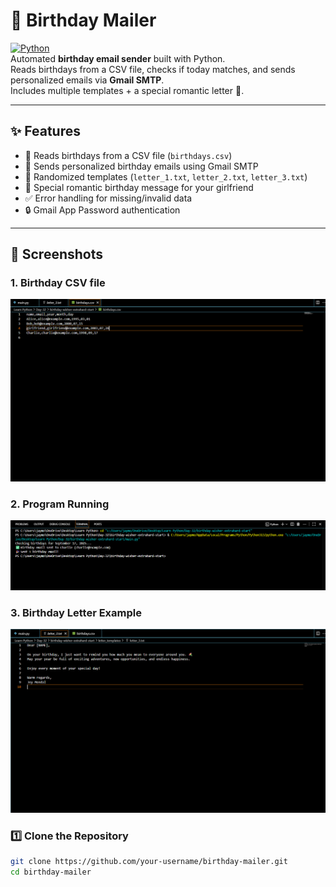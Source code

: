 # 🎂 Birthday Mailer

[![Python](https://img.shields.io/badge/Python-3.10+-blue)](https://www.python.org/)  
Automated **birthday email sender** built with Python.  
Reads birthdays from a CSV file, checks if today matches, and sends personalized emails via **Gmail SMTP**.  
Includes multiple templates + a special romantic letter 💌.

---

## ✨ Features
- 📅 Reads birthdays from a CSV file (`birthdays.csv`)
- 📨 Sends personalized birthday emails using Gmail SMTP
- 🎨 Randomized templates (`letter_1.txt`, `letter_2.txt`, `letter_3.txt`)
- 💖 Special romantic birthday message for your girlfriend
- ✅ Error handling for missing/invalid data
- 🔒 Gmail App Password authentication

---


## 📸 Screenshots

### 1. Birthday CSV file
![CSV File](assets/csv.png)

### 2. Program Running
![Terminal Output](assets/terminal.png)

### 3. Birthday Letter Example
![Letter Template](assets/letter.png)

### 1️⃣ Clone the Repository
```bash
git clone https://github.com/your-username/birthday-mailer.git
cd birthday-mailer
